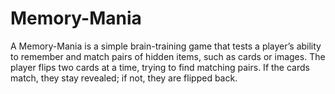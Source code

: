 # Memory-Mania
 A Memory-Mania is a simple brain-training game that tests a player’s ability to remember and match pairs of hidden items, such as cards or images. The player flips two cards at a time, trying to find matching pairs. If the cards match, they stay revealed; if not, they are flipped back. 
